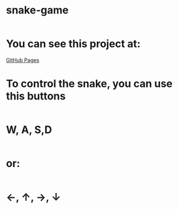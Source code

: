 # snake-game

<div style="display:flex; flex-direction: column; padding: 0">
    <h1>You can see this project at:</h1>
    <a href="https://f41k0m3r.github.io/snake-game/">GitHub Pages</a>
    <h1>To control the snake, you can use this buttons</h1>
    <h1>W, A, S,D</h1>
    <h1>or:</h1>
    <h1>←, ↑, →, ↓</h1>
</div>
